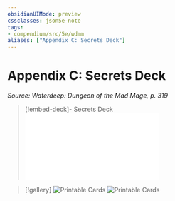 ```yaml
---
obsidianUIMode: preview
cssclasses: json5e-note
tags:
- compendium/src/5e/wdmm
aliases: ["Appendix C: Secrets Deck"]
---
```

# Appendix C: Secrets Deck
*Source: Waterdeep: Dungeon of the Mad Mage, p. 319* 

> [!embed-deck]- Secrets Deck
> ![Secrets Deck](/3-Mechanics/CLI/decks/secrets-deck-wdmm.md)

> [!gallery]
> ![Printable Cards](/3-Mechanics/CLI/adventures/waterdeep-dungeon-of-the-mad-mage/img/088-26-01.webp#gallery)
> ![Printable Cards](/3-Mechanics/CLI/adventures/waterdeep-dungeon-of-the-mad-mage/img/089-26-02.webp#gallery)